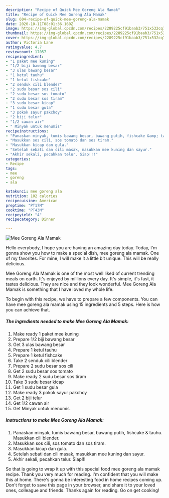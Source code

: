 ```yaml
---
description: "Recipe of Quick Mee Goreng Ala Mamak"
title: "Recipe of Quick Mee Goreng Ala Mamak"
slug: 604-recipe-of-quick-mee-goreng-ala-mamak
date: 2020-10-11T08:01:36.160Z
image: https://img-global.cpcdn.com/recipes/2289225cf91baab3/751x532cq70/mee-goreng-ala-mamak-resipi-foto-utama.jpg
thumbnail: https://img-global.cpcdn.com/recipes/2289225cf91baab3/751x532cq70/mee-goreng-ala-mamak-resipi-foto-utama.jpg
cover: https://img-global.cpcdn.com/recipes/2289225cf91baab3/751x532cq70/mee-goreng-ala-mamak-resipi-foto-utama.jpg
author: Victoria Lane
ratingvalue: 4.7
reviewcount: 17057
recipeingredient:
- "1 paket mee kuning"
- "1/2 biji bawang besar"
- "3 ulas bawang besar"
- "1 ketul tauhu"
- "1 ketul fishcake"
- "2 senduk cili blender"
- "2 sudu besar sos cili"
- "2 sudu besar sos tomato"
- "2 sudu besar sos tiram"
- "3 sudu besar kicap"
- "1 sudu besar gula"
- "3 pokok sayur pakchoy"
- "2 biji telur"
- "1/2 cawan air"
- " Minyak untuk menumis"
recipeinstructions:
- "Panaskan minyak, tumis bawang besar, bawang putih, fishcake &amp; tauhu. Masukkan cili blender."
- "Masukkan sos cili, sos tomato dan sos tiram."
- "Masukkan kicap dan gula."
- "Setelah sebati dan cili masak, masukkan mee kuning dan sayur."
- "Akhir sekali, pecahkan telur. Siap!!!"
categories:
- Recipe
tags:
- mee
- goreng
- ala

katakunci: mee goreng ala 
nutrition: 102 calories
recipecuisine: American
preptime: "PT17M"
cooktime: "PT43M"
recipeyield: "4"
recipecategory: Dinner

---
```



![Mee Goreng Ala Mamak](https://img-global.cpcdn.com/recipes/2289225cf91baab3/751x532cq70/mee-goreng-ala-mamak-resipi-foto-utama.jpg)

Hello everybody, I hope you are having an amazing day today. Today, I'm gonna show you how to make a special dish, mee goreng ala mamak. One of my favorites. For mine, I will make it a little bit unique. This will be really delicious.



Mee Goreng Ala Mamak is one of the most well liked of current trending meals on earth. It's enjoyed by millions every day. It's simple, it's fast, it tastes delicious. They are nice and they look wonderful. Mee Goreng Ala Mamak is something that I have loved my whole life.


To begin with this recipe, we have to prepare a few components. You can have mee goreng ala mamak using 15 ingredients and 5 steps. Here is how you can achieve that.

<!--inarticleads1-->

##### The ingredients needed to make Mee Goreng Ala Mamak:

1. Make ready 1 paket mee kuning
1. Prepare 1/2 biji bawang besar
1. Get 3 ulas bawang besar
1. Prepare 1 ketul tauhu
1. Prepare 1 ketul fishcake
1. Take 2 senduk cili blender
1. Prepare 2 sudu besar sos cili
1. Get 2 sudu besar sos tomato
1. Make ready 2 sudu besar sos tiram
1. Take 3 sudu besar kicap
1. Get 1 sudu besar gula
1. Make ready 3 pokok sayur pakchoy
1. Get 2 biji telur
1. Get 1/2 cawan air
1. Get  Minyak untuk menumis




<!--inarticleads2-->

##### Instructions to make Mee Goreng Ala Mamak:

1. Panaskan minyak, tumis bawang besar, bawang putih, fishcake &amp; tauhu. Masukkan cili blender.
1. Masukkan sos cili, sos tomato dan sos tiram.
1. Masukkan kicap dan gula.
1. Setelah sebati dan cili masak, masukkan mee kuning dan sayur.
1. Akhir sekali, pecahkan telur. Siap!!!




So that is going to wrap it up with this special food mee goreng ala mamak recipe. Thank you very much for reading. I'm confident that you will make this at home. There's gonna be interesting food in home recipes coming up. Don't forget to save this page in your browser, and share it to your loved ones, colleague and friends. Thanks again for reading. Go on get cooking!
